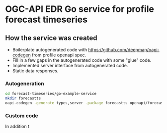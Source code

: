 # OGC-API EDR Go service for profile forecast timeseries

## How the service was created

- Boilerplate autogenerated code with https://github.com/deepmap/oapi-codegen from profile openapi spec.
- Fill in a few gaps in the autogenerated code with some "glue" code.
- Implemented server interface from autogenerated code.
- Static data responses.

### Autogeneration

```bash
cd forecast-timeseries/go-example-service
mkdir forecastts
oapi-codegen -generate types,server -package forecastts openapi/forecast-ts-bundle.yaml > forecastts/forecastts.gen.go
```

### Custom code

In addition t
